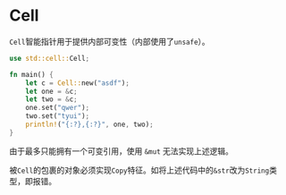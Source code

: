 # Cell

`Cell`智能指针用于提供内部可变性（内部使用了`unsafe`）。

```rust
use std::cell::Cell;

fn main() {
    let c = Cell::new("asdf");
    let one = &c;
    let two = &c;
    one.set("qwer");
    two.set("tyui");
    println!("{:?},{:?}", one, two);
}
```

由于最多只能拥有一个可变引用，使用 `&mut` 无法实现上述逻辑。

被`Cell`的包裹的对象必须实现`Copy`特征。如将上述代码中的`&str`改为`String`类型，即报错。